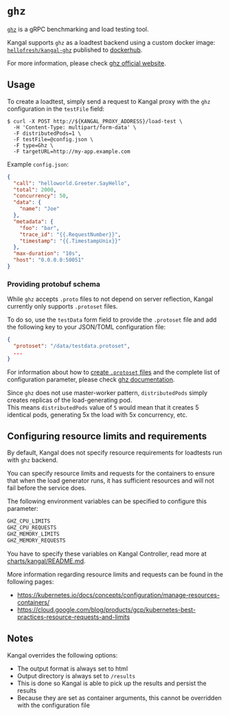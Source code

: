 # `ghz`

[`ghz`] is a gRPC benchmarking and load testing tool.  

Kangal supports `ghz` as a loadtest backend using a custom docker image: [`hellofresh/kangal-ghz`][kangal-ghz] published to [dockerhub].

For more information, please check [ghz official website](https://ghz.sh/).

## Usage
To create a loadtest, simply send a request to Kangal proxy with the `ghz` configuration in the `testFile` field:

```shell
$ curl -X POST http://${KANGAL_PROXY_ADDRESS}/load-test \
  -H 'Content-Type: multipart/form-data' \
  -F distributedPods=1 \
  -F testFile=@config.json \
  -F type=Ghz \
  -F targetURL=http://my-app.example.com
```

Example `config.json`:

```json
{
  "call": "helloworld.Greeter.SayHello",
  "total": 2000,
  "concurrency": 50,
  "data": {
    "name": "Joe"
  },
  "metadata": {
    "foo": "bar",
    "trace_id": "{{.RequestNumber}}",
    "timestamp": "{{.TimestampUnix}}"
  },
  "max-duration": "10s",
  "host": "0.0.0.0:50051"
}
```

### Providing protobuf schema

While `ghz` accepts `.proto` files to not depend on server reflection, Kangal currently only supports `.protoset` files.

To do so, use the `testData` form field to provide the `.protoset` file and add the following key to your JSON/TOML configuration file:

```json
{
  "protoset": "/data/testdata.protoset",
  ...
}
```

For information about how to [create `.protoset` files][ghz protoset-example] and the complete list of configuration parameter, please check [ghz documentation][ghz params].

Since `ghz` does not use master-worker pattern, `distributedPods` simply creates replicas of the load-generating pod.  
This means `distributedPods` value of `5` would mean that it creates 5 identical pods, generating 5x the load with 5x concurrency, etc.


## Configuring resource limits and requirements
By default, Kangal does not specify resource requirements for loadtests run with `ghz` backend.

You can specify resource limits and requests for the containers to ensure that when the load generator runs, it has sufficient resources and will not fail before the service does.

The following environment variables can be specified to configure this parameter:

```bash
GHZ_CPU_LIMITS
GHZ_CPU_REQUESTS
GHZ_MEMORY_LIMITS
GHZ_MEMORY_REQUESTS
```

You have to specify these variables on Kangal Controller, read more at [charts/kangal/README.md](https://github.com/hellofresh/kangal/blob/master/charts/kangal/README.md#kangal-controller-ghz-specific).

More information regarding resource limits and requests can be found in the following pages:

- https://kubernetes.io/docs/concepts/configuration/manage-resources-containers/
- https://cloud.google.com/blog/products/gcp/kubernetes-best-practices-resource-requests-and-limits


## Notes
Kangal overrides the following options:

- The output format is always set to html
- Output directory is always set to `/results`
- This is done so Kangal is able to pick up the results and persist the results
- Because they are set as container arguments, this cannot be overridden with the configuration file

[`ghz`]: https://ghz.sh/
[ghz params]: https://ghz.sh/docs/options
[ghz protoset-example]: https://ghz.sh/docs/options#--protoset
[kangal-ghz]: https://github.com/hellofresh/kangal-ghz
[dockerhub]: https://hub.docker.com/r/hellofresh/kangal-ghz/
